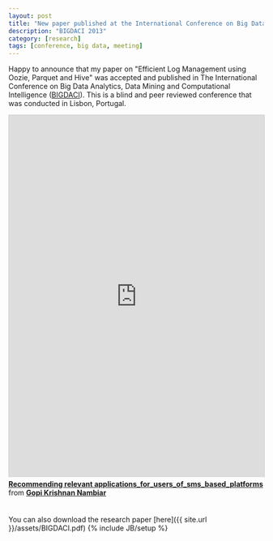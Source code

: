 ```yaml
---
layout: post
title: "New paper published at the International Conference on Big Data Analytics, Data Mining and Computational Intelligence"
description: "BIGDACI 2013"
category: [research]
tags: [conference, big data, meeting]
---
```

Happy to announce that my paper on "Efficient Log Management using Oozie, Parquet and Hive" was accepted and published in The International Conference on Big Data Analytics, Data Mining and Computational Intelligence ([BIGDACI](http://www.bigdaci.org/)). This is a blind and peer reviewed conference that was conducted in Lisbon, Portugal.

<iframe src="http://www.slideshare.net/slideshow/embed_code/key/Lywr9kICOLi4aV" width="670" height="715" frameborder="0" marginwidth="0" marginheight="0" scrolling="no" style="border:1px solid #CCC; border-width:1px 1px 0; margin-bottom:5px; max-width: 100%;" allowfullscreen> </iframe> <div style="margin-bottom:5px"> <strong> <a href="https://www.slideshare.net/gkrishnan304/recommending-relevant-applicationsforusersofsmsbasedplatforms" title="Recommending relevant applications_for_users_of_sms_based_platforms" target="_blank">Recommending relevant applications_for_users_of_sms_based_platforms</a> </strong> from <strong><a href="http://www.slideshare.net/gkrishnan304" target="_blank">Gopi Krishnan Nambiar</a></strong> </div>
<!--<iframe width="625" height="382" src="http://www.gkrishnan.com/assets/ICDM.pdf" frameborder="2" allowfullscreen="1"> </iframe>-->     
<br/>       

You can also download the research paper [here]({{ site.url }}/assets/BIGDACI.pdf)
{% include JB/setup %}
